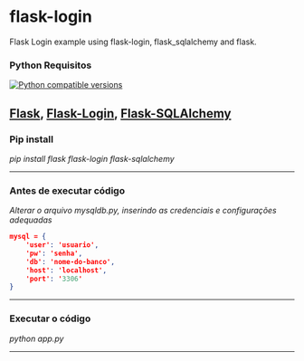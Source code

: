 # flask-login
Flask Login example using flask-login, flask_sqlalchemy and flask.

### Python Requisitos
<a href="https://www.python.org/doc/versions/">
	<img src="https://img.shields.io/badge/python-3.6%20%7C%203.7%20%7C%203.8-blue?style=for-the-badge" alt="Python compatible versions" />
</a><br />

[Flask](https://flask.palletsprojects.com/), [Flask-Login](https://flask-login.readthedocs.io/en/latest/), [Flask-SQLAlchemy](https://flask-sqlalchemy.palletsprojects.com/en/2.x/)
---

### Pip install
*pip install flask flask-login flask-sqlalchemy*<br />

---

### Antes de executar código
*Alterar o arquivo mysqldb.py, inserindo as credenciais e configurações adequadas*<br />
```json
mysql = {
    'user': 'usuario',
    'pw': 'senha',
    'db': 'nome-do-banco',
    'host': 'localhost',
    'port': '3306'
}
```
---

### Executar o código
*python app.py*<br />

---